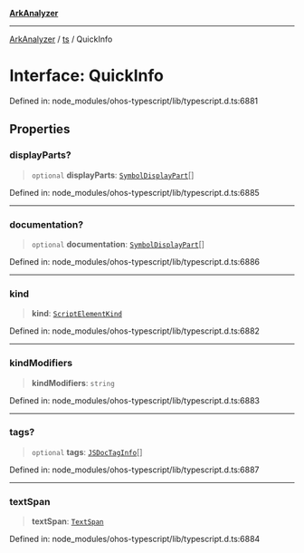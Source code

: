 [**ArkAnalyzer**](../../../../README.md)

***

[ArkAnalyzer](../../../../globals.md) / [ts](../README.md) / QuickInfo

# Interface: QuickInfo

Defined in: node\_modules/ohos-typescript/lib/typescript.d.ts:6881

## Properties

### displayParts?

> `optional` **displayParts**: [`SymbolDisplayPart`](SymbolDisplayPart.md)[]

Defined in: node\_modules/ohos-typescript/lib/typescript.d.ts:6885

***

### documentation?

> `optional` **documentation**: [`SymbolDisplayPart`](SymbolDisplayPart.md)[]

Defined in: node\_modules/ohos-typescript/lib/typescript.d.ts:6886

***

### kind

> **kind**: [`ScriptElementKind`](../enumerations/ScriptElementKind.md)

Defined in: node\_modules/ohos-typescript/lib/typescript.d.ts:6882

***

### kindModifiers

> **kindModifiers**: `string`

Defined in: node\_modules/ohos-typescript/lib/typescript.d.ts:6883

***

### tags?

> `optional` **tags**: [`JSDocTagInfo`](JSDocTagInfo-1.md)[]

Defined in: node\_modules/ohos-typescript/lib/typescript.d.ts:6887

***

### textSpan

> **textSpan**: [`TextSpan`](TextSpan.md)

Defined in: node\_modules/ohos-typescript/lib/typescript.d.ts:6884
